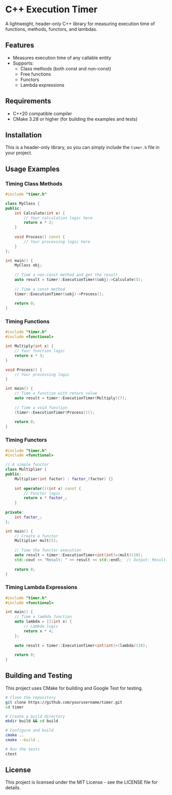 # C++ Execution Timer

A lightweight, header-only C++ library for measuring execution time of functions, methods, functors, and lambdas.

## Features

- Measures execution time of any callable entity
- Supports:
  - Class methods (both const and non-const)
  - Free functions
  - Functors
  - Lambda expressions

## Requirements

- C++20 compatible compiler
- CMake 3.28 or higher (for building the examples and tests)

## Installation

This is a header-only library, so you can simply include the `timer.h` file in your project.

## Usage Examples

### Timing Class Methods

```cpp
#include "timer.h"

class MyClass {
public:
    int Calculate(int x) {
        // Your calculation logic here
        return x * 2;
    }
    
    void Process() const {
        // Your processing logic here
    }
};

int main() {
    MyClass obj;
    
    // Time a non-const method and get the result
    auto result = timer::ExecutionTimer(&obj)->Calculate(5);
    
    // Time a const method
    timer::ExecutionTimer(&obj)->Process();
    
    return 0;
}
```

### Timing Functions

```cpp
#include "timer.h"
#include <functional>

int Multiply(int x) {
    // Your function logic
    return x * 3;
}

void Process() {
    // Your processing logic
}

int main() {
    // Time a function with return value
    auto result = timer::ExecutionTimer(Multiply)(7);
    
    // Time a void function
    (timer::ExecutionTimer(Process))();
    
    return 0;
}
```

### Timing Functors

```cpp
#include "timer.h"
#include <functional>

// A simple functor
class Multiplier {
public:
    Multiplier(int factor) : factor_(factor) {}
    
    int operator()(int x) const {
        // Functor logic
        return x * factor_;
    }
    
private:
    int factor_;
};

int main() {
    // Create a functor
    Multiplier mult(5);
    
    // Time the functor execution
    auto result = timer::ExecutionTimer<int(int)>(mult)(10);
    std::cout << "Result: " << result << std::endl;  // Output: Result: 50
    
    return 0;
}
```

### Timing Lambda Expressions

```cpp
#include "timer.h"
#include <functional>

int main() {
    // Time a lambda function
    auto lambda = [](int x) {
        // Lambda logic
        return x * 4;
    };
    
    auto result = timer::ExecutionTimer<int(int)>(lambda)(10);
    
    return 0;
}
```

## Building and Testing

This project uses CMake for building and Google Test for testing.

```bash
# Clone the repository
git clone https://github.com/yourusername/timer.git
cd timer

# Create a build directory
mkdir build && cd build

# Configure and build
cmake ..
cmake --build .

# Run the tests
ctest
```

## License

This project is licensed under the MIT License - see the LICENSE file for details.
